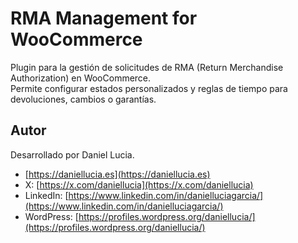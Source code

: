 # RMA Management for WooCommerce

Plugin para la gestión de solicitudes de RMA (Return Merchandise Authorization) en WooCommerce.  
Permite configurar estados personalizados y reglas de tiempo para devoluciones, cambios o garantías.

## Autor

Desarrollado por Daniel Lucia.  
- [https://daniellucia.es](https://daniellucia.es)  
- X: [https://x.com/daniellucia](https://x.com/daniellucia)  
- LinkedIn: [https://www.linkedin.com/in/danielluciagarcia/](https://www.linkedin.com/in/danielluciagarcia/)  
- WordPress: [https://profiles.wordpress.org/daniellucia/](https://profiles.wordpress.org/daniellucia/)  
